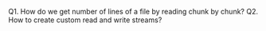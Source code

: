 Q1. How do we get number of lines of a file by reading chunk by chunk?
Q2. How to create custom read and write streams?